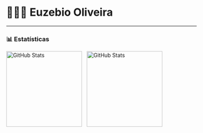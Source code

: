 # 👩🏻‍💻 Euzebio Oliveira

---

### 📊 Estatísticas

<p>
  <img 
    align="left" 
    alt="GitHub Stats" 
    height="200" 
    style="padding-right: 10px;" 
    src="https://github-readme-stats.vercel.app/api?username=euzebio-chokolate&show_icons=true&theme=tokyonight&include_all_commits&locale=pt-br" 
  />

<img 
      align="left" 
      alt="GitHub Stats" 
      height="200" 
      src="https://github-readme-stats.vercel.app/api/top-langs/?username=euzebio-chokolate&theme=tokyonight&layout=compact&custom_title=Tecnologias&langs_count=9&" 
  />

</p>
